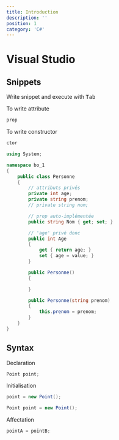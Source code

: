 ```yaml
---
title: Introduction
description: ''
position: 1
category: 'C#'
---
```


# Visual Studio

## Snippets

Write snippet and execute with <kbd>Tab</kbd>

To write attribute

```bash
prop
```

To write constructor

```bash
ctor
```

```csharp
using System;

namespace bo_1
{
    public class Personne
    {
        // attributs privés
        private int age;
        private string prenom;
        // private string nom;

        // prop auto-implémentée
        public string Nom { get; set; }

        // 'age' privé donc
        public int Age
        {
            get { return age; }
            set { age = value; }
        }

        public Personne()
        {

        }

        public Personne(string prenom)
        {
            this.prenom = prenom;
        }
    }
}
```

## Syntax

Declaration

```csharp
Point point;
```

Initialisation

```csharp
point = new Point();
```

```csharp
Point point = new Point();
```

Affectation

```csharp
pointA = pointB;
```
